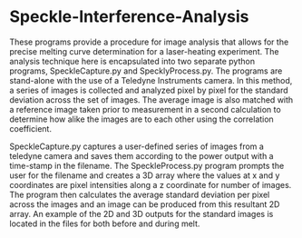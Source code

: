 # Speckle-Interference-Analysis

 These programs provide a procedure for image analysis that allows for the precise melting curve determination for a laser-heating experiment. The analysis technique here is encapsulated into two separate python programs, SpeckleCapture.py and SpecklyProcess.py. The programs are stand-alone with the use of a Teledyne Instruments camera. In this method, a series of images is collected and analyzed pixel by pixel for the standard deviation across the set of images. The average image is also matched with a reference image taken prior to measurement in a second calculation to determine how alike the images are to each other using the correlation coefficient.

SpeckleCapture.py captures a user-defined series of images from a teledyne camera and saves them according to the power output with a time-stamp in the filename. The SpeckleProcess.py program prompts the user for the filename and creates a 3D array where the values at x and y coordinates are pixel intensities along a z coordinate for number of images. The program then calculates the average standard deviation per pixel across the images and an image can be produced from this resultant 2D array. An example of the 2D and 3D outputs for the standard images is located in the files for both before and during melt. 
